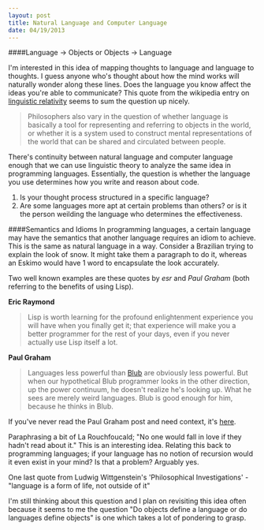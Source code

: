```yaml
---
layout: post
title: Natural Language and Computer Language
date: 04/19/2013
---
```


####Language -> Objects or Objects -> Language

I'm interested in this idea of mapping thoughts to language and language to thoughts. I guess anyone who's thought about how the mind works will naturally wonder along these lines. Does the language you know affect the ideas you're able to communicate? This quote from the wikipedia entry on [linguistic relativity](http://en.wikipedia.org/wiki/Linguistic_relativity) seems to sum the question up nicely.
> Philosophers also vary in the question of whether language is basically a tool for representing and referring to objects in the world, or whether it is a system used to construct mental representations of the world that can be shared and circulated between people.

<!--more-->

There's continuity between natural language and computer language enough that we can use linguistic theory to analyze the same idea in programming languages. Essentially, the question is whether the language you use determines how you write and reason about code. 

1. Is your thought process structured in a specific language?
2. Are some languages more apt at certain problems than others? or is it the person weilding the language who determines the effectiveness.

####Semantics and Idioms
In programming languages, a certain language may have the semantics that another language requires an idiom to achieve. This is the same as natural language in a way. Consider a Brazilian trying to explain the look of snow. It might take them a paragraph to do it, whereas an Eskimo would have 1 word to encapsulate the look accurately.

Two well known examples are these quotes by *esr* and *Paul Graham* (both referring to the benefits of using Lisp).

__Eric Raymond__
>Lisp is worth learning for the profound enlightenment experience you will have when you finally get it; that experience will make you a better programmer for the rest of your days, even if you never actually use Lisp itself a lot.

__Paul Graham__
> Languages less powerful than [Blub](http://www.paulgraham.com/avg.html) are obviously less powerful. But when our hypothetical Blub programmer looks in the other direction, up the power continuum, he doesn't realize he's looking up. What he sees are merely weird languages. Blub is good enough for him, because he thinks in Blub.

If you've never read the Paul Graham post and need context, it's [here](http://www.paulgraham.com/avg.html). 

Paraphrasing a bit of La Rouchfoucald; "No one would fall in love if they hadn't read about it." This is an interesting idea. Relating this back to programming languages; if your language has no notion of recursion would it even exist in your mind? Is that a problem? Arguably yes.

One last quote from Ludwig Wittgenstein's 'Philosophical Investigations' - "language is a form of life, not outside of it"

I'm still thinking about this question and I plan on revisiting this idea often because it seems to me the question "Do objects define a language or do languages define objects" is one which takes a lot of pondering to grasp.
